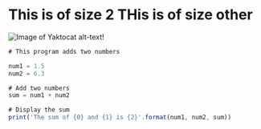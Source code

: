 
# <h1> This is of size 2 THis is of size other



![Image of Yaktocat](https://octodex.github.com/images/yaktocat.png) alt-text!


``` javascript
# This program adds two numbers

num1 = 1.5
num2 = 6.3

# Add two numbers
sum = num1 + num2

# Display the sum
print('The sum of {0} and {1} is {2}'.format(num1, num2, sum))
```
